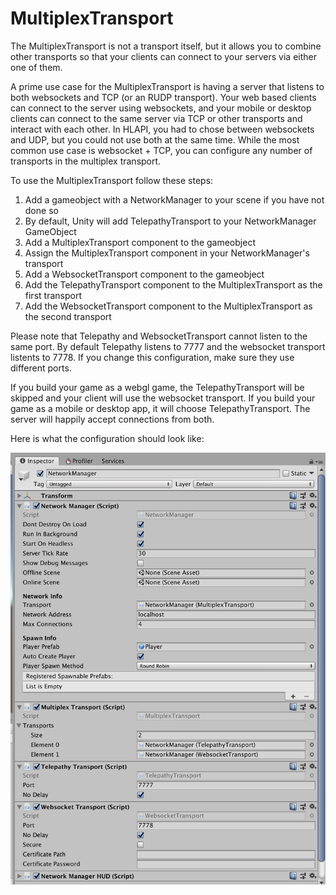 # MultiplexTransport

The MultiplexTransport is not a transport itself,  but it allows you to combine other transports so that your clients can connect to your servers via either one of them.

A prime use case for the MultiplexTransport is having a server that listens to both websockets and TCP (or an RUDP transport).  Your web based clients can connect to the server using websockets,  and your mobile or desktop clients can connect to the same server via TCP or other transports and interact with each other.  In HLAPI,  you had to chose between websockets and UDP, but you could not use both at the same time. While the most common use case is websocket + TCP,  you can configure any number of transports in the multiplex transport.

To use the MultiplexTransport follow these steps:

1. Add a gameobject with a NetworkManager to your scene if you have not done so
2. By default, Unity will add TelepathyTransport to your NetworkManager GameObject
3. Add a MultiplexTransport component to the gameobject
4. Assign the MultiplexTransport component in your NetworkManager's transport
5. Add a WebsocketTransport component to the gameobject
6. Add the TelepathyTransport component to the MultiplexTransport as the first transport
7. Add the WebsocketTransport component to the MultiplexTransport as the second transport

Please note that Telepathy and WebsocketTransport cannot listen to the same port.  By default Telepathy listens to 7777 and the websocket transport listents to 7778.   If you change this configuration,  make sure they use different ports.

If you build your game as a webgl game,  the TelepathyTransport will be skipped and your client will use the websocket transport.   If you build your game as a mobile or desktop app,  it will choose TelepathyTransport. The server will happily accept connections from both.

Here is what the configuration should look like:

![Multiplex Example](MultiplexSample.png)
